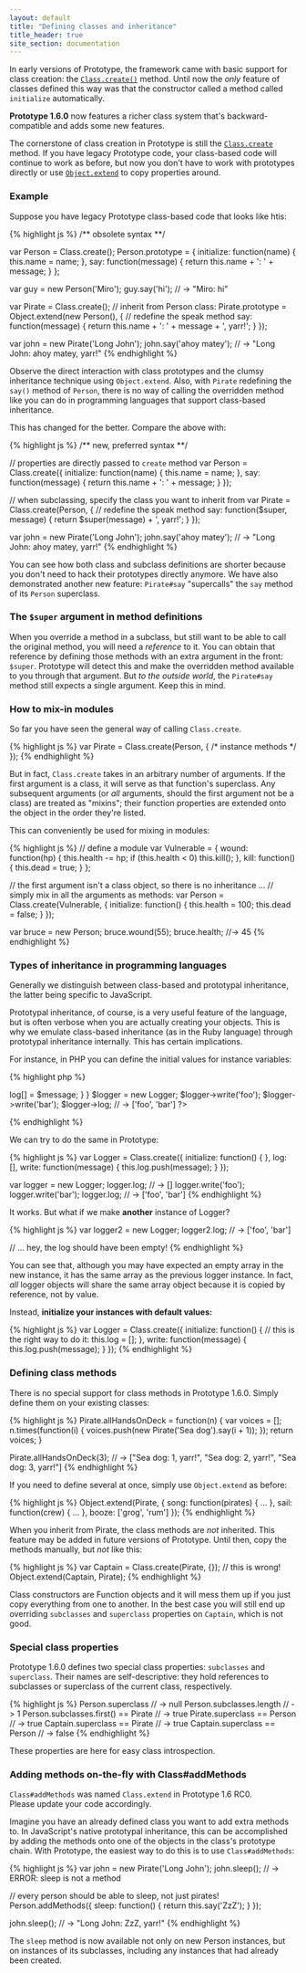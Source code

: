 ```yaml
---
layout: default
title: "Defining classes and inheritance"
title_header: true
site_section: documentation
---
```


In early versions of Prototype, the framework came with basic support for
class creation: the [`Class.create()`](/api/class/create) method. Until now the
*only* feature of classes defined this way was that the constructor called a
method called `initialize` automatically.

**Prototype 1.6.0** now features a richer class system that's backward-compatible and adds some new features.

The cornerstone of class creation in Prototype is still
the [`Class.create`](http://api.prototypejs.org/language/Class/create/) method. If you have legacy Prototype code, your class-based code will continue to work as before, but now you don't have to work with prototypes directly or use [`Object.extend`](http://api.prototypejs.org/language/Object/extend/) to copy properties around.


### Example

Suppose you have legacy Prototype class-based code that looks like htis:

{% highlight js %}
/** obsolete syntax **/
    
var Person = Class.create();
Person.prototype = {
  initialize: function(name) {
    this.name = name;
  },
  say: function(message) {
    return this.name + ': ' + message;
  }
};
    
var guy = new Person('Miro');
guy.say('hi');
// -> "Miro: hi"
    
var Pirate = Class.create();
// inherit from Person class:
Pirate.prototype = Object.extend(new Person(), {
  // redefine the speak method
  say: function(message) {
    return this.name + ': ' + message + ', yarr!';
  }
});
    
var john = new Pirate('Long John');
john.say('ahoy matey');
// -> "Long John: ahoy matey, yarr!"
{% endhighlight %}

Observe the direct interaction with class prototypes and the clumsy inheritance
technique using `Object.extend`. Also, with `Pirate` redefining the `say()`
method of `Person`, there is no way of calling the overridden method like you can
do in programming languages that support class-based inheritance.

This has changed for the better. Compare the above with:

{% highlight js %}
/** new, preferred syntax **/
    
// properties are directly passed to `create` method
var Person = Class.create({
  initialize: function(name) {
    this.name = name;
  },
  say: function(message) {
    return this.name + ': ' + message;
  }
});
    
// when subclassing, specify the class you want to inherit from
var Pirate = Class.create(Person, {
  // redefine the speak method
  say: function($super, message) {
    return $super(message) + ', yarr!';
  }
});
    
var john = new Pirate('Long John');
john.say('ahoy matey');
// -> "Long John: ahoy matey, yarr!"
{% endhighlight %}

You can see how both class and subclass definitions are shorter because you
don't need to hack their prototypes directly anymore. We have also demonstrated
another new feature: `Pirate#say` "supercalls" the `say` method of its `Person` superclass.

### The `$super` argument in method definitions

When you override a method in a subclass, but still want to be able to call the
original method, you will need a *reference* to it. You can obtain that
reference by defining those methods with an extra argument in the front:
`$super`. Prototype will detect this and make the overridden method available to
you through that argument. But _to the outside world_, the `Pirate#say` method still expects a single argument. Keep this in mind.

### How to mix-in modules

So far you have seen the general way of calling `Class.create`.

{% highlight js %}
var Pirate = Class.create(Person, { /* instance methods */ });
{% endhighlight %}

But in fact, `Class.create` takes in an arbitrary number of arguments. If the first argument is a class, it will serve as that function's superclass. Any subsequent arguments (or _all_ arguments, should the first argument not be a class) are treated as "mixins"; their function properties are extended onto the object in the order they're listed.

This can conveniently be used for mixing in modules:

{% highlight js %}
// define a module
var Vulnerable = {
  wound: function(hp) {
    this.health -= hp;
    if (this.health < 0) this.kill();
  },
  kill: function() {
    this.dead = true;
  }
};
    
// the first argument isn't a class object, so there is no inheritance ...
// simply mix in all the arguments as methods:
var Person = Class.create(Vulnerable, {
  initialize: function() {
    this.health = 100;
    this.dead = false;
  }
});
    
var bruce = new Person;
bruce.wound(55);
bruce.health; //-> 45
{% endhighlight %}


### Types of inheritance in programming languages

Generally we distinguish between class-based and prototypal inheritance, the
latter being specific to JavaScript.

Prototypal inheritance, of course, is a very useful feature of the language, but
is often verbose when you are actually creating your objects. This is why we
emulate class-based inheritance (as in the Ruby language) through prototypal inheritance internally. This has certain implications.

For instance, in PHP you can define the initial values for instance variables:

{% highlight php %}
<?php
class Logger {
  public $log = array();
    
  function write($message) {
    $this->log[] = $message;
  }
}
    
$logger = new Logger;
$logger->write('foo');
$logger->write('bar');
$logger->log; // -> ['foo', 'bar']
?>
{% endhighlight %}

We can try to do the same in Prototype:

{% highlight js %}
var Logger = Class.create({
  initialize: function() { },
  log: [],
  write: function(message) {
    this.log.push(message);
  }
});
    
var logger = new Logger;
logger.log; // -> []
logger.write('foo');
logger.write('bar');
logger.log; // -> ['foo', 'bar']
{% endhighlight %}


It works. But what if we make **another** instance of Logger?


{% highlight js %}
var logger2 = new Logger;
logger2.log; // -> ['foo', 'bar']
    
// ... hey, the log should have been empty!
{% endhighlight %}

You can see that, although you may have expected an empty array in the new
instance, it has the same array as the previous logger instance. In fact, *all* 
logger objects will share the same array object because it is copied by reference, not by value.

Instead, **initialize your instances with default values:**

{% highlight js %}
var Logger = Class.create({
  initialize: function() {
    // this is the right way to do it:
    this.log = [];
  },
  write: function(message) {
    this.log.push(message);
  }
});
{% endhighlight %}


### Defining class methods

There is no special support for class methods in Prototype 1.6.0. Simply define
them on your existing classes:

{% highlight js %}
Pirate.allHandsOnDeck = function(n) {
  var voices = [];
  n.times(function(i) {
    voices.push(new Pirate('Sea dog').say(i + 1));
  });
  return voices;
}
    
Pirate.allHandsOnDeck(3);
// -> ["Sea dog: 1, yarr!", "Sea dog: 2, yarr!", "Sea dog: 3, yarr!"]
{% endhighlight %}

If you need to define several at once, simply use `Object.extend` as before:

{% highlight js %}
Object.extend(Pirate, {
  song: function(pirates) { ... },
  sail: function(crew) { ... },
  booze: ['grog', 'rum']
});
{% endhighlight %}

When you inherit from Pirate, the class methods are *not* inherited. This feature may be added in future versions of Prototype. Until then, copy the methods manually, but *not* like this:

{% highlight js %}
var Captain = Class.create(Pirate, {});
// this is wrong!
Object.extend(Captain, Pirate);
{% endhighlight %}

Class constructors are Function objects and it will mess them up if you just
copy everything from one to another. In the best case you will still end up
overriding `subclasses` and `superclass` properties on `Captain`, which is not
good.

### Special class properties

Prototype 1.6.0 defines two special class properties: `subclasses` and
`superclass`. Their names are self-descriptive: they hold references to
subclasses or superclass of the current class, respectively.

{% highlight js %}
Person.superclass
// -> null
Person.subclasses.length
// -> 1
Person.subclasses.first() == Pirate
// -> true
Pirate.superclass == Person
// -> true
Captain.superclass == Pirate
// -> true
Captain.superclass == Person
// -> false
{% endhighlight %}

These properties are here for easy class introspection.

### Adding methods on-the-fly with Class#addMethods

<div class="deprecated" style="margin-bottom:1em"><code>Class#addMethods</code> was named <code>Class.extend</code> in Prototype 1.6 RC0.<br />Please update your code accordingly.</div>

Imagine you have an already defined class you want to add extra methods to. In JavaScript's native prototypal inheritance, this can be accomplished by adding the methods onto one of the objects in the class's prototype chain. With Prototype, the easiest way to do this is to use `Class#addMethods`:

{% highlight js %}
var john = new Pirate('Long John');
john.sleep();
// -> ERROR: sleep is not a method
    
// every person should be able to sleep, not just pirates!
Person.addMethods({
  sleep: function() {
    return this.say('ZzZ');
  }
});
    
john.sleep();
// -> "Long John: ZzZ, yarr!"
{% endhighlight %}

The `sleep` method is now available not only on new Person instances, but
on instances of its subclasses, including any instances that had already been created.
